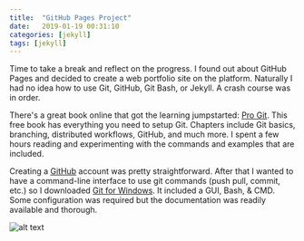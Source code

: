 ```yaml
---
title:  "GitHub Pages Project"
date:   2019-01-19 00:31:10
categories: [jekyll]
tags: [jekyll]
---
```

Time to take a break and reflect on the progress. I found out about GitHub Pages and decided to create a web portfolio site on the platform. Naturally I had no idea how to use Git, GitHub, Git Bash, or Jekyll. A crash course was in order.

There's a great book online that got the learning jumpstarted: [Pro Git][pro-git-book]. This free book has everything you need to setup Git. Chapters include Git basics, branching, distributed workflows, GitHub, and much more. I spent a few hours reading and experimenting with the commands and examples that are included.

Creating a [GitHub][github-home] account was pretty straightforward. After that I wanted to have a command-line interface to use git commands (push pull, commit, etc.) so I downloaded [Git for Windows][git-for-windows]. It included a GUI, Bash, & CMD. Some configuration was required but the documentation was readily available and thorough.

![alt text][git-bash]


[pro-git-book]: https://git-scm.com/book/en/v2
[github-home]: https://github.com
[git-for-windows]: https://git-scm.com/downloads
[git-bash]: https://csanes.github.io/images/git-bash-ss.jpg "Git Bash for Windows"
